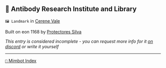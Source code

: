 ## 💉 Antibody Research Institute and Library

`🖼️ Landmark` in [Cerene Vale](<https://zeithalt.github.io/r/cerene_vale>)

Built on eon 1168 by [Protectores Silva](<https://zeithalt.github.io/r/protectores_silva>)

_This entry is considered incomplete - you can request more info for it [on discord](<https://discord.com/channels/562910943848169472/1173922660489633802>) or write it yourself_

-----
[`📑` Mimbot Index](<https://zeithalt.github.io/r/#6120>)
<!---
-->